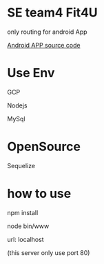 # SE team4 Fit4U
only routing for android App

[Android APP source code](https://github.com/kuk941025/Fit4YouAndroid)

# Use Env

GCP

Nodejs

MySql

# OpenSource

Sequelize

# how to use

npm install

node bin/www

url: localhost

(this server only use port 80)
